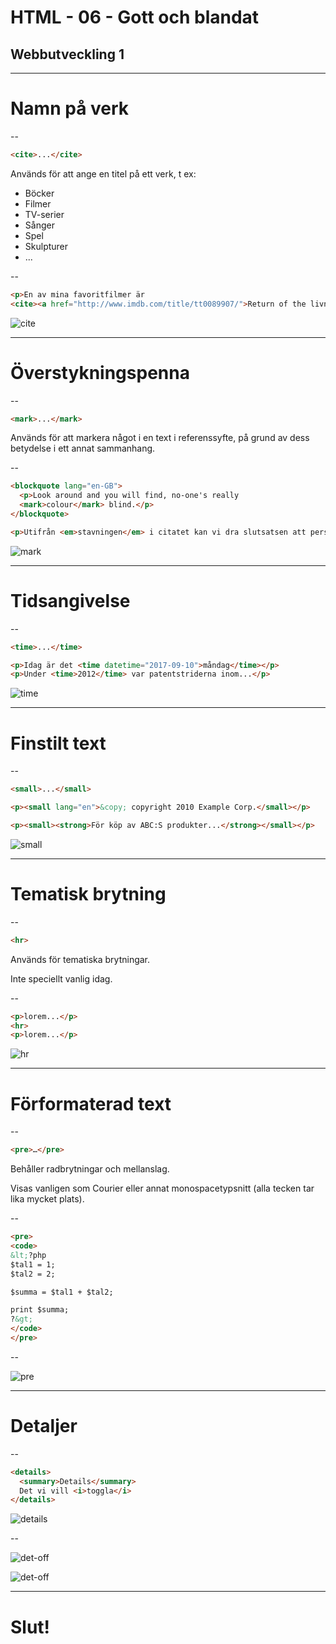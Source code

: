 # HTML - 06 - Gott och blandat

## Webbutveckling 1

---

# Namn på verk

--

```html [ ]
<cite>...</cite>
```

Används för att ange en titel på ett verk, t ex:
* Böcker
* Filmer
* TV-serier
* Sånger
* Spel
* Skulpturer
* ...

--

```html [ ]
<p>En av mina favoritfilmer är 
<cite><a href="http://www.imdb.com/title/tt0089907/">Return of the livning dead</a></cite></p>
```

![cite](images/cite.PNG)

---

# Överstykningspenna

--

```html [ ]
<mark>...</mark>
```
Används för att markera något i en text i referenssyfte, på grund av dess betydelse i ett annat sammanhang.

--

```html [ ]
<blockquote lang="en-GB">
  <p>Look around and you will find, no-one's really 
  <mark>colour</mark> blind.</p>
</blockquote>

<p>Utifrån <em>stavningen</em> i citatet kan vi dra slutsatsen att person som skrivit det inte är amerikan.</p>
```

![mark](images/mark.PNG)

---

# Tidsangivelse

--

```html [ ]
<time>...</time>
```

```html [ ]
<p>Idag är det <time datetime="2017-09-10">måndag</time></p>
<p>Under <time>2012</time> var patentstriderna inom...</p>
```

![time](images/time.PNG)

---

# Finstilt text

--

```html [ ]
<small>...</small>
```

```html [ ]
<p><small lang="en">&copy; copyright 2010 Example Corp.</small></p>

<p><small><strong>För köp av ABC:S produkter...</strong></small></p>
```

![small](images/small.PNG)

---

# Tematisk brytning

--

```html [ ]
<hr>
```

Används för tematiska brytningar.

Inte speciellt vanlig idag.

--

```html [ ]
<p>lorem...</p>
<hr>
<p>lorem...</p>
```

![hr](images/hr.PNG)

---

# Förformaterad text

--

```html [ ]
<pre>…</pre>
```

Behåller radbrytningar och mellanslag.

Visas vanligen som Courier eller annat monospacetypsnitt (alla tecken tar lika mycket plats).

--

```html [ ]
<pre>
<code>
&lt;?php
$tal1 = 1;
$tal2 = 2;

$summa = $tal1 + $tal2;

print $summa;
?&gt;
</code>
</pre>
```

--

![pre](images/pre.PNG)

---

# Detaljer

--

```html [ ]
<details>
  <summary>Details</summary>
  Det vi vill <i>toggla</i>
</details>
```

![details](images/details.gif)

--

![det-off](images/details-off.PNG)

![det-off](images/details-on.PNG)

---

# Slut!
